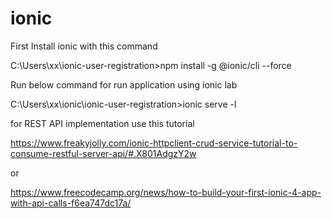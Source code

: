 # ionic

First Install ionic with this command


C:\Users\xx\ionic-user-registration>npm install -g @ionic/cli --force  

Run below command for run application using ionic lab

C:\Users\xx\ionic\ionic-user-registration>ionic serve -l 

for REST API implementation use this tutorial

https://www.freakyjolly.com/ionic-httpclient-crud-service-tutorial-to-consume-restful-server-api/#.X801AdgzY2w

or 

https://www.freecodecamp.org/news/how-to-build-your-first-ionic-4-app-with-api-calls-f6ea747dc17a/

